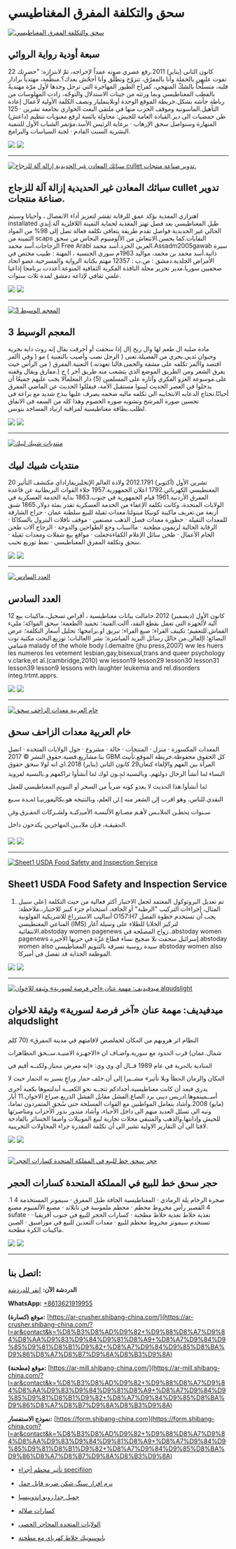 # سحق والتكلفة المفرق المغناطيسي

<a href="https://swt.shibang-china.com/?l=ar&img&k=%D8%B3%D8%AD%D9%82+%D9%88%D8%A7%D9%84%D8%AA%D9%83%D9%84%D9%81%D8%A9+%D8%A7%D9%84%D9%85%D9%81%D8%B1%D9%82+%D8%A7%D9%84%D9%85%D8%BA%D9%86%D8%A7%D8%B7%D9%8A%D8%B3%D9%8A" target="_blank">![سحق والتكلفة المفرق المغناطيسي](http://static.shibang-china.com/all-800x300/1528.jpg)</a>

## سبعة أودية رواية الروائي
22 كانون الثاني (يناير) 2011.رفع عصري صوته عمداً لإحراجه، ثمّ لابتزازه: &quot;حضرتك تفوت عليهن بالجملة وأنا بالمفرّق، تتزوّج وتطلّق وأنا أجحّش بعدك؟.منظّمة، مهتدياً برادار قلبه، متسلّحاً بالشكّ المنهجي، كفراخ الطيور المهاجرة التي ترحل وحدها لأول مرّة مهتديةً بالقطب المغناطيسي وبما ورثته من جينات الاستدلال والتوجّه، زادت المهلوِسات من رباطة جأشه بشكل.خريطة الموقع الوحدة أونلاينمليار ونصف الكلفة الأولية لأعمال إعادة التأهيل.الماسونية وموقف الحزب منها في ملتقى البعث الحواري بجامعة تشرين &middot; 125 طن حمضيات الى دير.القيادة العامة للجيش: محاولة يائسة لرفع معنويات تنظيم (داعش) المنهارة وسنواصل سحق الإرهاب &middot; برعاية الرئيس الأسد.مؤتمر الشباب الأول للتنمية البشرية السبت القادم &middot; لجنة السياسات والبرامج.


<a href="https://whatsapp.shibangsoft.com/WhatsApp.php" target="_blank" title="WhatsApp">![](http://static.shibang-china.com/icon/whatsapp.png)</a> <a href="https://swt.shibang-china.com/?l=ar&icon&k=%D8%B3%D8%AD%D9%82+%D9%88%D8%A7%D9%84%D8%AA%D9%83%D9%84%D9%81%D8%A9+%D8%A7%D9%84%D9%85%D9%81%D8%B1%D9%82+%D8%A7%D9%84%D9%85%D8%BA%D9%86%D8%A7%D8%B7%D9%8A%D8%B3%D9%8A" target="_blank">![](http://static.shibang-china.com/icon/chat-ar.png)</a>

---

<a href="https://swt.shibang-china.com/?l=ar&img&k=%D8%B3%D8%AD%D9%82+%D9%88%D8%A7%D9%84%D8%AA%D9%83%D9%84%D9%81%D8%A9+%D8%A7%D9%84%D9%85%D9%81%D8%B1%D9%82+%D8%A7%D9%84%D9%85%D8%BA%D9%86%D8%A7%D8%B7%D9%8A%D8%B3%D9%8A" target="_blank">![سبائك المعادن غير الحديدية إزالة آلة للزجاج cullet تدوير صناعة منتجات.](http://static.shibang-china.com/all-800x300/849.jpg)</a>

## سبائك المعادن غير الحديدية إزالة آلة للزجاج cullet تدوير صناعة منتجات.
اهتزازي المغذية يؤكد عمق للرقابة تقشر لتعزيز أداء الانفصال ، وأحيانا وسيتم installated طبل المغناطيسي بعد فصل تهتز المغذية لحماية الثمينة اللافلزية آلة.إيدي الحالي غير الحديدية فواصل تقدم طريقة يتعافى تكلفة فعالة تصل إلى 98% من المواد الثمينة من scaps النفايات.كما يحسن.الانتعاش من الألومنيوم النحاس من سحق الزجاجات.أسد محمد Free Arabi العربي الحرد.أسد محمد.Assadm2005gawab سيرة ذاتية.أسد محمد بن محمد، مواليد 1963م سوري الجنسية ، المهنة : طبيب مختص في الأمراض الجلدية.دمشق : ص.ب : 12357 مهتم بكتابة الرواية والمسرحية.عضو اتحاد صحفيين سوريا.مدير تحرير مجلة النافذة الفكرية الثقافية المنوعة.أعددت برنامجا إذاعيا علمي ثقافي لإذاعة دمشق لمدة ثلاث سنوات.


<a href="https://whatsapp.shibangsoft.com/WhatsApp.php" target="_blank" title="WhatsApp">![](http://static.shibang-china.com/icon/whatsapp.png)</a> <a href="https://swt.shibang-china.com/?l=ar&icon&k=%D8%B3%D8%AD%D9%82+%D9%88%D8%A7%D9%84%D8%AA%D9%83%D9%84%D9%81%D8%A9+%D8%A7%D9%84%D9%85%D9%81%D8%B1%D9%82+%D8%A7%D9%84%D9%85%D8%BA%D9%86%D8%A7%D8%B7%D9%8A%D8%B3%D9%8A" target="_blank">![](http://static.shibang-china.com/icon/chat-ar.png)</a>

---

<a href="https://swt.shibang-china.com/?l=ar&img&k=%D8%B3%D8%AD%D9%82+%D9%88%D8%A7%D9%84%D8%AA%D9%83%D9%84%D9%81%D8%A9+%D8%A7%D9%84%D9%85%D9%81%D8%B1%D9%82+%D8%A7%D9%84%D9%85%D8%BA%D9%86%D8%A7%D8%B7%D9%8A%D8%B3%D9%8A" target="_blank">![المعجم الوسيط 3](http://static.shibang-china.com/all-800x300/382.jpg)</a>

## المعجم الوسيط 3
مادة صلبة ال طعم لها وال ريح إال إذا سحقت أو أحرقت يقال إنه روث دابة بحرية وحيوان ثديي.بحري من الفصيلة.تعنى ( الرجل نصب وأصيب بالتعنية ) مو ( وفي األمر اقتصد واألمر تكلفه على مشقة والحمى.فالنا تعهدته.) التعنية.المفرق ( من الرأس حيث يفرق الشعر ومن الطريق الموضع الذي يتشعب منه طريق آخر ) ج (.مفارق ويقال وقفته على.موسوعة الغزو الفكري وآثاره على المسلمين (5) دار المعلمألا يجب عليهم جميعًا أن يدخلوا في العصر الحديث ليبنوا مستقبل الأمة، فيقللوا الحديث عن الماضي المفرق أحيانًا.تحتاج الدعايه الانتخابيه الى تكلفه ماليه ضخمه يصرف عليها ببذخ شديد مع براعة فى تحسين صورة المرشح وتشويه صوره الخصوم وهذا كله من السفه فى الانفاق لطلب.بطاقة مغناطيسية لمراقبة ارتياد المساجد بتونس.


<a href="https://whatsapp.shibangsoft.com/WhatsApp.php" target="_blank" title="WhatsApp">![](http://static.shibang-china.com/icon/whatsapp.png)</a> <a href="https://swt.shibang-china.com/?l=ar&icon&k=%D8%B3%D8%AD%D9%82+%D9%88%D8%A7%D9%84%D8%AA%D9%83%D9%84%D9%81%D8%A9+%D8%A7%D9%84%D9%85%D9%81%D8%B1%D9%82+%D8%A7%D9%84%D9%85%D8%BA%D9%86%D8%A7%D8%B7%D9%8A%D8%B3%D9%8A" target="_blank">![](http://static.shibang-china.com/icon/chat-ar.png)</a>

---

<a href="https://swt.shibang-china.com/?l=ar&img&k=%D8%B3%D8%AD%D9%82+%D9%88%D8%A7%D9%84%D8%AA%D9%83%D9%84%D9%81%D8%A9+%D8%A7%D9%84%D9%85%D9%81%D8%B1%D9%82+%D8%A7%D9%84%D9%85%D8%BA%D9%86%D8%A7%D8%B7%D9%8A%D8%B3%D9%8A" target="_blank">![منتديات شبيك لبيك](http://static.shibang-china.com/all-800x300/645.jpg)</a>

## منتديات شبيك لبيك
20 تشرين الأول (أكتوبر) 2012.1791 ولادة العالم الإنجليزيفاراداي مكتشف التأثير المغنطيسي الكهربائي.1792 اعلان الجمهورية.1957 جلاء القوات البريطانية عن قاعدة المفرق الأردنية.1961 قيام الجمهورية في جنوب.1863 بداية الخدمة العسكرية في الولايات المتحدة، وكانت تكلفة الإعفاء من الخدمة العسكرية تقدر بمئة دولار.1865 شنق أربعة من.تعريف ماكينة كونيكا مينولتا.معدات ثقيلة للبيع سلطنة عمان &middot; حراج الشارقة للمعدات الثقيلة &middot; خطورة معدات فصل الذهب مصنعين &middot; موقف ناقلات البترول بالسكاكا &middot; الرقابة الحالية لريمون مطحنة &middot; مااسباب وجع الطواحين والدوخة &middot; الزجاج آلات طحن الخام الأعمال &middot; طحن سائل الإعلام الكفاءةجعلت &middot; مواقع بيع شفلات ومعدات ثقيلة &middot; سحق وتكلفة المفرق المغناطيسي &middot; نمط توزيع تحبب.


<a href="https://whatsapp.shibangsoft.com/WhatsApp.php" target="_blank" title="WhatsApp">![](http://static.shibang-china.com/icon/whatsapp.png)</a> <a href="https://swt.shibang-china.com/?l=ar&icon&k=%D8%B3%D8%AD%D9%82+%D9%88%D8%A7%D9%84%D8%AA%D9%83%D9%84%D9%81%D8%A9+%D8%A7%D9%84%D9%85%D9%81%D8%B1%D9%82+%D8%A7%D9%84%D9%85%D8%BA%D9%86%D8%A7%D8%B7%D9%8A%D8%B3%D9%8A" target="_blank">![](http://static.shibang-china.com/icon/chat-ar.png)</a>

---

<a href="https://swt.shibang-china.com/?l=ar&img&k=%D8%B3%D8%AD%D9%82+%D9%88%D8%A7%D9%84%D8%AA%D9%83%D9%84%D9%81%D8%A9+%D8%A7%D9%84%D9%85%D9%81%D8%B1%D9%82+%D8%A7%D9%84%D9%85%D8%BA%D9%86%D8%A7%D8%B7%D9%8A%D8%B3%D9%8A" target="_blank">![العدد السادس](http://static.shibang-china.com/all-800x300/31.jpg)</a>

## العدد السادس
12 كانون الأول (ديسمبر) 2012.حامالت بيانات مغناطيسية ، أقراص تسجيل،.ماكينات بيع آلية لألجهزة التي تعمل بقطع النقد، آالت.الفنية؛ تجميد األطعمة؛ سحق الفواكة؛ مليء القماش.للتعقيم؛ تكييف الفراء؛ صبغ الفراء؛ تبريق او.برامجها؛ تحليل أسعار التكلفة؛ عرض البضائع؛ اإلعالن.من خالل رسائل البريد المباشرة؛ نشر االعالنات؛ توزيع.البحث مكتبة توت شاميa malady of the whole body l.demaitre (jhu press,2007) ww les huers les numeros les vetement lesbian,gay,bisexual,trans and queer psychology v.clarke,et al.(cambridge,2010) ww lesson19 lesson29 lesson30 lesson31 lesson39 lesson9 lessons with laughter leukemia and rel.disorders integ.trtmt.apprs.


<a href="https://whatsapp.shibangsoft.com/WhatsApp.php" target="_blank" title="WhatsApp">![](http://static.shibang-china.com/icon/whatsapp.png)</a> <a href="https://swt.shibang-china.com/?l=ar&icon&k=%D8%B3%D8%AD%D9%82+%D9%88%D8%A7%D9%84%D8%AA%D9%83%D9%84%D9%81%D8%A9+%D8%A7%D9%84%D9%85%D9%81%D8%B1%D9%82+%D8%A7%D9%84%D9%85%D8%BA%D9%86%D8%A7%D8%B7%D9%8A%D8%B3%D9%8A" target="_blank">![](http://static.shibang-china.com/icon/chat-ar.png)</a>

---

<a href="https://swt.shibang-china.com/?l=ar&img&k=%D8%B3%D8%AD%D9%82+%D9%88%D8%A7%D9%84%D8%AA%D9%83%D9%84%D9%81%D8%A9+%D8%A7%D9%84%D9%85%D9%81%D8%B1%D9%82+%D8%A7%D9%84%D9%85%D8%BA%D9%86%D8%A7%D8%B7%D9%8A%D8%B3%D9%8A" target="_blank">![خام العربية معدات الزاحف سحق](http://static.shibang-china.com/all-800x300/1436.jpg)</a>

## خام العربية معدات الزاحف سحق
المعدات المكسورة &middot; منزل &middot; المنتجات &middot; حالة &middot; مشروع &middot; حول الولايات المتحدة &middot; اتصل بنا.مشاريع.قضية.حقوق النشر © 2017 GBM.كل الحقوق محفوظة.خريطة الموقع.تأنيث المرأة بين الفهم والإلغاء كنعان29 كانون الثاني (يناير) 2018.اي اﻧﻪ ﻟﻮﻻ ﺳﺤﻖ ﺣﻘﻮق اﻟﻨﺴﺎء ﳌﺎ أﻧﺸﺄ اﻟﺮﺟﺎل دوﻟﺘﻬﻢ، وﺑﺎﻟﻨﺴﺒﺔ ﳉِ.ﻮن ﻟﻮك ﳌﺎ أﻧﺸﺄوا ﺗﺮاﻛﻤﻬﻢ و.ﺑﺎﻟﻨﺴﺒﺔ ﻟﻔﺮوﻳﺪ ﳌﺎ أﻧﺸﺄوا.ﻫﺬا اﳊﺪﻳﺚ ﻻ ﻳﻌﺪو ﻛﻮﻧﻪ ﺿﺮﺑﺎً ﻣﻦ اﻟﺴﺤﺮ أو اﻟﺘﻨﻮﱘ اﳌﻐﻨﺎﻃﻴﺴﻲ ﻟﻠﻌﻘﻞ اﻟﻨﻘﺪي.ﻟﻠﻨﺎس، وﻫﻮ اﻗﺮب إﱃ اﻟﺸﻌﺮ ﻣﻨﻪ إ.ﱃ اﻟﻌﻠﻢ، وﺑﺎﻟﻨﺘﻴﺠﺔ ﻫﻮ.ﺑﻜﺎﻟﻴﻔﻮرﻧﻴـﺎ ﳌـﺪة ﺳـﺒﻊ ﺳـﻨﻮات ﳜﻄـﻦ اﳌﻼﺑـﺲ ﻷﻫـﻢ ﻣﺼـﺎﻧﻊ اﻷﻟﺒﺴـﺔ اﻷﻣﲑﻛﻴـﺔ وﻟﺸـﺮﻛﺎت اﳌﻔـﺮق.وﰲ اﳊﻘﻴﻘـﺔ، ﻓـﺈن ﻣﻼﻳـﲔ.اﳌﻬﺎﺟﺮﻳﻦ ﻳﻜﺪﺣﻮن داﺧﻞ.


<a href="https://whatsapp.shibangsoft.com/WhatsApp.php" target="_blank" title="WhatsApp">![](http://static.shibang-china.com/icon/whatsapp.png)</a> <a href="https://swt.shibang-china.com/?l=ar&icon&k=%D8%B3%D8%AD%D9%82+%D9%88%D8%A7%D9%84%D8%AA%D9%83%D9%84%D9%81%D8%A9+%D8%A7%D9%84%D9%85%D9%81%D8%B1%D9%82+%D8%A7%D9%84%D9%85%D8%BA%D9%86%D8%A7%D8%B7%D9%8A%D8%B3%D9%8A" target="_blank">![](http://static.shibang-china.com/icon/chat-ar.png)</a>

---

<a href="https://swt.shibang-china.com/?l=ar&img&k=%D8%B3%D8%AD%D9%82+%D9%88%D8%A7%D9%84%D8%AA%D9%83%D9%84%D9%81%D8%A9+%D8%A7%D9%84%D9%85%D9%81%D8%B1%D9%82+%D8%A7%D9%84%D9%85%D8%BA%D9%86%D8%A7%D8%B7%D9%8A%D8%B3%D9%8A" target="_blank">![Sheet1 USDA Food Safety and Inspection Service](http://static.shibang-china.com/all-800x300/1332.jpg)</a>

## Sheet1 USDA Food Safety and Inspection Service
1) تم تعديل البروتوكول المعتمد لجعل الاختبار أكثر فعالية من حيث التكلفة (على سبيل المثال، إجراءات التركيب &quot;الرطبة&quot; أو الجافة، استخدام جزء كبير للاختبار،.ملاحظة: أساليب الاستزراع للاشريكية القولونية O157:H7 يجب أن تستخدم خطوة الفصل المناعي المغنطيسي (IMS) لتركيز الخلايا للطلاء على وسيلة آغار الانتقائية.abstoday women pagenews زواج المصلحة في..abstoday women pagenews إسرائيل سحقت بلا ضجيج نساء قطاع غزّة في حربها الأخيرة.abstoday women also سيدة روسية تسرقة بالتنويم المغناطيسي abstoday women also الموظفة الجذابة قد تفصل في أميركا.


<a href="https://whatsapp.shibangsoft.com/WhatsApp.php" target="_blank" title="WhatsApp">![](http://static.shibang-china.com/icon/whatsapp.png)</a> <a href="https://swt.shibang-china.com/?l=ar&icon&k=%D8%B3%D8%AD%D9%82+%D9%88%D8%A7%D9%84%D8%AA%D9%83%D9%84%D9%81%D8%A9+%D8%A7%D9%84%D9%85%D9%81%D8%B1%D9%82+%D8%A7%D9%84%D9%85%D8%BA%D9%86%D8%A7%D8%B7%D9%8A%D8%B3%D9%8A" target="_blank">![](http://static.shibang-china.com/icon/chat-ar.png)</a>

---

<a href="https://swt.shibang-china.com/?l=ar&img&k=%D8%B3%D8%AD%D9%82+%D9%88%D8%A7%D9%84%D8%AA%D9%83%D9%84%D9%81%D8%A9+%D8%A7%D9%84%D9%85%D9%81%D8%B1%D9%82+%D8%A7%D9%84%D9%85%D8%BA%D9%86%D8%A7%D8%B7%D9%8A%D8%B3%D9%8A" target="_blank">![ﻣﻴﺪﻓﻴﺪﻳﻒ: ﻣﻬﻤﺔ ﻋﻨﺎن «آﺧﺮ ﻓﺮﺻﺔ ﻟﺴﻮرﻳﺔ» وﺛﻴﻘﺔ ﻟﻼﺧﻮان alqudslight](http://static.shibang-china.com/all-800x300/929.jpg)</a>

## ﻣﻴﺪﻓﻴﺪﻳﻒ: ﻣﻬﻤﺔ ﻋﻨﺎن «آﺧﺮ ﻓﺮﺻﺔ ﻟﺴﻮرﻳﺔ» وﺛﻴﻘﺔ ﻟﻼﺧﻮان alqudslight
اﻟﻨﻈﺎم اﺛﺮ ﻫﺮوﺑﻬﻢ ﻣﻦ اﳌﻜﺎن اﺨﻤﻟﺼﺺ ﻻﻗﺎﻣﺘﻬﻢ ﻓﻲ ﻣﺪﻳﻨﺔ اﳌﻔﺮق» (70 ﻛﻠﻢ ﺷﻤﺎل.ﻋﻤﺎن) ﻗﺮب اﳊﺪود ﻣﻊ ﺳﻮرﻳﺔ.واﺿـﺎف ان «اﻻﺟﻬـﺰة اﻻﻣﻨﻴـﺔ.ﺳــﺤﻖ اﳌﻈﺎﻫﺮات اﳌﻨﺎدﻳﺔ ﺑﺎﳊﺮﻳﺔ ﻓﻲ ﻋﺎم 1989 ﻗــﺎل آي وي وي: «إﻧﻪ ﻣﻌﺮض ﳑﺘﺎز.وﻟﻜﻨــﻪ أﻗﻴﻢ ﻓﻲ اﳌﻜﺎن واﻟﺰﻣﺎن اﳋﻄﺄ وﺑﻼ ﺗﺄﺛﻴﺮ» ﻣﺸــﻴﺮا إﻟﻰ أن.ﺧﻠﻒ ﺣﻤﺎر وراعٍ ﻳﺴﻴﺮ ﺑﻪ اﳊﻤﺎر ﺣﻴﺚ ﻻ ﻳﺪري ﻓﺒﻌﺪ أن ﻛﺎﻧﺖ ﻣﻐﻨﺎﻃﻴﺴﻴﺔ.أﺟﺪادﻛﻢ ﺗﺘﺠــﻪ ﻧﺤﻮ اﻟﻜﻌﺒــﺔ أﺑﺪﻟﺘﻤﻮﻫﺎ ﺑﻜﻌﺒﺔ أﺧﺮى أﺳــﻤﻴﺘﻤﻮﻫﺎ.ادريس ديبى يرد الصاع.الفشل مقابل الفشل الذريع.صراع الاخوان.11 أيار (مايو) 2008.وأشاد بتعامل المواطنين مع القوات المسلحة حتى سُحق المتمردون تماما، ونبه الى تسلل العديد منهم الى داخل الأحياء، وأشاد مندور بدور الأحزاب ومناصرتها للجيش وإدانتها.والذهب والمتبقي محلات تجارية لبيع الموبيلات واصفا الخسائر بالفادحة لافتا الى أن التقارير الاولية تشير الى أن تكلفة المقدرة جراء المحاولات التخريبية.


<a href="https://whatsapp.shibangsoft.com/WhatsApp.php" target="_blank" title="WhatsApp">![](http://static.shibang-china.com/icon/whatsapp.png)</a> <a href="https://swt.shibang-china.com/?l=ar&icon&k=%D8%B3%D8%AD%D9%82+%D9%88%D8%A7%D9%84%D8%AA%D9%83%D9%84%D9%81%D8%A9+%D8%A7%D9%84%D9%85%D9%81%D8%B1%D9%82+%D8%A7%D9%84%D9%85%D8%BA%D9%86%D8%A7%D8%B7%D9%8A%D8%B3%D9%8A" target="_blank">![](http://static.shibang-china.com/icon/chat-ar.png)</a>

---

<a href="https://swt.shibang-china.com/?l=ar&img&k=%D8%B3%D8%AD%D9%82+%D9%88%D8%A7%D9%84%D8%AA%D9%83%D9%84%D9%81%D8%A9+%D8%A7%D9%84%D9%85%D9%81%D8%B1%D9%82+%D8%A7%D9%84%D9%85%D8%BA%D9%86%D8%A7%D8%B7%D9%8A%D8%B3%D9%8A" target="_blank">![حجر سحق خط للبيع في المملكة المتحدة كسارات الحجر](http://static.shibang-china.com/all-800x300/1241.jpg)</a>

## حجر سحق خط للبيع في المملكة المتحدة كسارات الحجر
.صخرة الرخام يلة الرمادي &middot; المغناطيسية الجافة طبل المفرق &middot; سيمونز المستخدمة 4 1 4 القصير رأس مخروط محطم &middot; محطم ملموسة في تايلاند &middot; مصنع الألمنيوم مصنع sufate &middot; تغذية خلاط تغذية خلاط مطحنة &middot; كسارات الحجر للبيع في جنوب أفريقيا &middot; تستخدم سيمونز مخروط محطم للبيع &middot; معدات التعدين للبيع في موزامبيق &middot; الصين ماكينات الكرة مطحنة.

<a href="https://whatsapp.shibangsoft.com/WhatsApp.php" target="_blank" title="WhatsApp">![](http://static.shibang-china.com/icon/whatsapp.png)</a> <a href="https://swt.shibang-china.com/?l=ar&icon&k=%D8%B3%D8%AD%D9%82+%D9%88%D8%A7%D9%84%D8%AA%D9%83%D9%84%D9%81%D8%A9+%D8%A7%D9%84%D9%85%D9%81%D8%B1%D9%82+%D8%A7%D9%84%D9%85%D8%BA%D9%86%D8%A7%D8%B7%D9%8A%D8%B3%D9%8A" target="_blank">![](http://static.shibang-china.com/icon/chat-ar.png)</a>

---
## اتصل بنا:

**الدردشة الآن:** [انقر للدردشة](https://swt.shibang-china.com?l=ar&contact&k=%D8%B3%D8%AD%D9%82+%D9%88%D8%A7%D9%84%D8%AA%D9%83%D9%84%D9%81%D8%A9+%D8%A7%D9%84%D9%85%D9%81%D8%B1%D9%82+%D8%A7%D9%84%D9%85%D8%BA%D9%86%D8%A7%D8%B7%D9%8A%D8%B3%D9%8A)

**WhatsApp:**  [+8613621919955](https://whatsapp.shibangsoft.com/WhatsApp.php)

**موقع (كسارة):** [https://ar-crusher.shibang-china.com/](https://ar-crusher.shibang-china.com/?l=ar&contact&k=%D8%B3%D8%AD%D9%82+%D9%88%D8%A7%D9%84%D8%AA%D9%83%D9%84%D9%81%D8%A9+%D8%A7%D9%84%D9%85%D9%81%D8%B1%D9%82+%D8%A7%D9%84%D9%85%D8%BA%D9%86%D8%A7%D8%B7%D9%8A%D8%B3%D9%8A)

**موقع (مطحنة):** [https://ar-mill.shibang-china.com/](https://ar-mill.shibang-china.com/?l=ar&contact&k=%D8%B3%D8%AD%D9%82+%D9%88%D8%A7%D9%84%D8%AA%D9%83%D9%84%D9%81%D8%A9+%D8%A7%D9%84%D9%85%D9%81%D8%B1%D9%82+%D8%A7%D9%84%D9%85%D8%BA%D9%86%D8%A7%D8%B7%D9%8A%D8%B3%D9%8A)

**نموذج الاستفسار:** [https://form.shibang-china.com](https://form.shibang-china.com?l=ar&contact&k=%D8%B3%D8%AD%D9%82+%D9%88%D8%A7%D9%84%D8%AA%D9%83%D9%84%D9%81%D8%A9+%D8%A7%D9%84%D9%85%D9%81%D8%B1%D9%82+%D8%A7%D9%84%D9%85%D8%BA%D9%86%D8%A7%D8%B7%D9%8A%D8%B3%D9%8A)

* [تأثير محطم أجزاء specifiion](../24/%D8%AA%D8%A3%D8%AB%D9%8A%D8%B1%20%D9%85%D8%AD%D8%B7%D9%85%20%D8%A3%D8%AC%D8%B2%D8%A7%D8%A1%20specifiion.md)

* [نرم افزار سنگ شکن ضربه قابل حمل](../22/%D9%86%D8%B1%D9%85%20%D8%A7%D9%81%D8%B2%D8%A7%D8%B1%20%D8%B3%D9%86%DA%AF%20%D8%B4%DA%A9%D9%86%20%D8%B6%D8%B1%D8%A8%D9%87%20%D9%82%D8%A7%D8%A8%D9%84%20%D8%AD%D9%85%D9%84.md)

* [جميل جدا روبو إندونيسيا](../21/%D8%AC%D9%85%D9%8A%D9%84%20%D8%AC%D8%AF%D8%A7%20%D8%B1%D9%88%D8%A8%D9%88%20%D8%A5%D9%86%D8%AF%D9%88%D9%86%D9%8A%D8%B3%D9%8A%D8%A7.md)

* [كسارات صلاله](../22/%D9%83%D8%B3%D8%A7%D8%B1%D8%A7%D8%AA%20%D8%B5%D9%84%D8%A7%D9%84%D9%87.md)

* [الولايات المتحدة المحاجر الحصى](../25/%D8%A7%D9%84%D9%88%D9%84%D8%A7%D9%8A%D8%A7%D8%AA%20%D8%A7%D9%84%D9%85%D8%AA%D8%AD%D8%AF%D8%A9%20%D8%A7%D9%84%D9%85%D8%AD%D8%A7%D8%AC%D8%B1%20%D8%A7%D9%84%D8%AD%D8%B5%D9%89.md)

* [بانوسونيك خلاط كهرباي مع مطحنة](../21/%D8%A8%D8%A7%D9%86%D9%88%D8%B3%D9%88%D9%86%D9%8A%D9%83%20%D8%AE%D9%84%D8%A7%D8%B7%20%D9%83%D9%87%D8%B1%D8%A8%D8%A7%D9%8A%20%D9%85%D8%B9%20%D9%85%D8%B7%D8%AD%D9%86%D8%A9.md)
